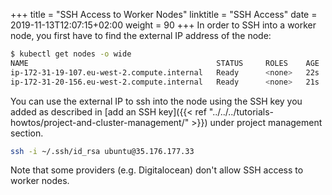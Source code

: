 +++
title = "SSH Access to Worker Nodes"
linktitle = "SSH Access"
date = 2019-11-13T12:07:15+02:00
weight = 90
+++
In order to SSH into a worker node, you first have to find the external IP address of the node:

```bash
$ kubectl get nodes -o wide
NAME                                          STATUS     ROLES    AGE   VERSION   INTERNAL-IP     EXTERNAL-IP      OS-IMAGE             KERNEL-VERSION    CONTAINER-RUNTIME
ip-172-31-19-107.eu-west-2.compute.internal   Ready      <none>   22s   v1.15.6   172.31.19.107   35.176.177.33    Ubuntu 18.04.3 LTS   4.15.0-1054-aws   docker://18.9.2
ip-172-31-20-156.eu-west-2.compute.internal   Ready      <none>   21s   v1.15.6   172.31.20.156   35.176.25.131    Ubuntu 18.04.3 LTS   4.15.0-1054-aws   docker://18.9.2
```

You can use the external IP to ssh into the node using the SSH key you added as described in [add an SSH key]({{< ref "../../../tutorials-howtos/project-and-cluster-management/" >}}) under project management section.

```bash
ssh -i ~/.ssh/id_rsa ubuntu@35.176.177.33
```

Note that some providers (e.g. Digitalocean) don't allow SSH access to worker nodes.
